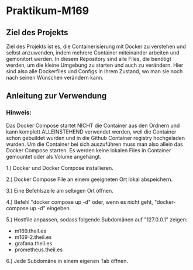 # Praktikum-M169
## Ziel des Projekts
Ziel des Projekts ist es, die Containerisierung mit Docker zu verstehen und selbst anzuwenden, indem mehrere Container miteinander arbeiten und gemonitort werden. In diesem Repository sind alle Files, die benötigt werden, um die kleine Umgebung zu starten und auch zu verändern. Hier sind also alle Dockerfiles und Configs in ihrem Zustand, wo man sie noch nach seinen Wünschen verändern kann.
## Anleitung zur Verwendung
### Hinweis:
Das Docker Compose startet NICHT die Container aus den Ordnern und kann komplett ALLEINSTEHEND verwendet werden, weil die Container schon gebuildet wurden und in die Github Container registry hochgeladen wurden. Um die Container bei sich auszuführen muss man also allein das Docker Compose starten. Es werden keine lokalen Files in Container gemountet oder als Volume angehängt.

1.) Docker und Docker Compose installieren.

2.) Docker Compose File an einem geeigneten Ort lokal abspeichern.

3.) Eine Befehlszeile am selbigen Ort öffnen.

4.) Befehl "docker compose up -d" oder, wenn es nicht geht, "docker-compose up -d" eingeben.

5.) Hostfile anpassen, sodass folgende Subdomänen auf "127.0.0.1" zeigen:

- m169.theil.es
- m169-2.theil.es
- grafana.theil.es
- prometheus.theil.es


6.) Jede Subdomäne in einem eigenen Tab öffnen.

